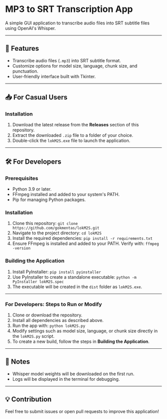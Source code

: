# MP3 to SRT Transcription App

A simple GUI application to transcribe audio files into SRT subtitle files using OpenAI's Whisper.

---

## 🌟 Features
- Transcribe audio files (`.mp3`) into SRT subtitle format.
- Customize options for model size, language, chunk size, and punctuation.
- User-friendly interface built with Tkinter.

---

## 📥 For Casual Users

### Installation
1. Download the latest release from the **Releases** section of this repository.
2. Extract the downloaded `.zip` file to a folder of your choice.
3. Double-click the `lokM2S.exe` file to launch the application.

---

## 🛠 For Developers

### Prerequisites
- Python 3.9 or later.
- FFmpeg installed and added to your system's PATH.
- Pip for managing Python packages.

### Installation
1. Clone this repository:
   `git clone https://github.com/gokmentas/lokM2S.git`
2. Navigate to the project directory:
   `cd lokM2S`
3. Install the required dependencies:
   `pip install -r requirements.txt`
4. Ensure FFmpeg is installed and added to your PATH. Verify with:
   `ffmpeg -version`

### Building the Application
1. Install PyInstaller:
   `pip install pyinstaller`
2. Use PyInstaller to create a standalone executable:
   `python -m PyInstaller lokM2S.spec`
3. The executable will be created in the `dist` folder as `lokM2S.exe`.

---

### For Developers: Steps to Run or Modify
1. Clone or download the repository.
2. Install all dependencies as described above.
3. Run the app with:
   `python lokM2S.py`
4. Modify settings such as model size, language, or chunk size directly in the `lokM2S.py` script.
5. To create a new build, follow the steps in **Building the Application**.

---

## 📝 Notes
- Whisper model weights will be downloaded on the first run.
- Logs will be displayed in the terminal for debugging.

---

## 💡 Contribution
Feel free to submit issues or open pull requests to improve this application!
